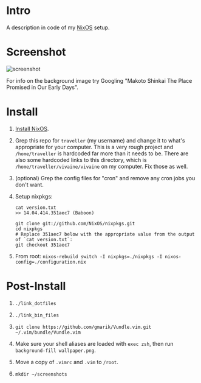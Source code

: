 # Intro

A description in code of my [NixOS](http://nixos.org/) setup.

# Screenshot

![screenshot](https://raw.githubusercontent.com/seagreen/vivaine/master/screenshot.png)

For info on the background image try Googling "Makoto Shinkai The Place Promised in Our Early Days".

# Install

1. [Install NixOS](http://nixos.org/nixos/manual/#sec-installation).

2. Grep this repo for `traveller` (my username) and change it to what's appropriate for your computer. This is a very rough project and `/home/traveller` is hardcoded far more than it needs to be. There are also some hardcoded links to this directory, which is `/home/traveller/vivaine/vivaine` on my computer. Fix those as well.

3. (optional) Grep the config files for "cron" and remove any cron jobs you don't want.

4. Setup nixpkgs:

    ```
    cat version.txt
    >> 14.04.414.351aec7 (Baboon)

    git clone git://github.com/NixOS/nixpkgs.git
    cd nixpkgs
    # Replace 351aec7 below with the appropriate value from the output of `cat version.txt`:
    git checkout 351aec7
    ```

5. From root: `nixos-rebuild switch -I nixpkgs=./nixpkgs -I nixos-config=./configuration.nix`

# Post-Install

1. `./link_dotfiles`

2. `./link_bin_files`

3. `git clone https://github.com/gmarik/Vundle.vim.git ~/.vim/bundle/Vundle.vim`

4. Make sure your shell aliases are loaded with `exec zsh`, then run `background-fill wallpaper.png`.

5. Move a copy of `.vimrc` and `.vim` to `/root`.

6. `mkdir ~/screenshots`
